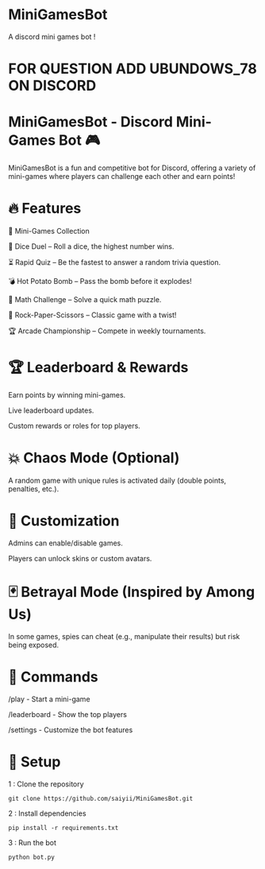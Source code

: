 # MiniGamesBot
A discord mini games bot !

# FOR QUESTION ADD UBUNDOWS_78 ON DISCORD

# MiniGamesBot - Discord Mini-Games Bot 🎮
MiniGamesBot is a fun and competitive bot for Discord, offering a variety of mini-games where players can challenge each other and earn points!

# 🔥 Features
🎲 Mini-Games Collection

🎲 Dice Duel – Roll a dice, the highest number wins.

⏳ Rapid Quiz – Be the fastest to answer a random trivia question.

💣 Hot Potato Bomb – Pass the bomb before it explodes!

🔢 Math Challenge – Solve a quick math puzzle.

🔄 Rock-Paper-Scissors – Classic game with a twist!

🏆 Arcade Championship – Compete in weekly tournaments.


# 🏆 Leaderboard & Rewards
Earn points by winning mini-games.

Live leaderboard updates.

Custom rewards or roles for top players.


# 💥 Chaos Mode (Optional)
A random game with unique rules is activated daily (double points, penalties, etc.).


# 🎨 Customization
Admins can enable/disable games.

Players can unlock skins or custom avatars.


# 🃏 Betrayal Mode (Inspired by Among Us)
In some games, spies can cheat (e.g., manipulate their results) but risk being exposed.


# 📌 Commands
/play <game> - Start a mini-game 

/leaderboard - Show the top players 

/settings - Customize the bot features


# 🚀 Setup
1 : Clone the repository
```
git clone https://github.com/saiyii/MiniGamesBot.git
```
2 : Install dependencies
```
pip install -r requirements.txt
```
3 : Run the bot
```
python bot.py
```

